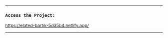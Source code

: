 --------------------------------------------------------------------------

### `Access the Project:`

https://elated-bartik-5d35b4.netlify.app/

--------------------------------------------------------------------------
